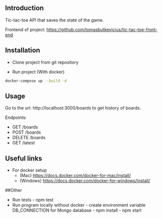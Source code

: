 ## Introduction

Tic-tac-toe API that saves the state of the game.

Frontend of project: https://github.com/tomasbutkevicius/tic-tac-toe-front-end

## Installation

- Clone project from git repository

- Run project (With docker)
```bash
docker-compose up --build -d
```

## Usage

Go to the url: http://localhost:3000/boards to get history of boards.

Endpoints:
  - GET    /boards
  - POST   /boards
  - DELETE /boards
  - GET    /latest

## Useful links 
- For docker setup 
  - (Mac)     https://docs.docker.com/docker-for-mac/install/
  - (Windows) https://docs.docker.com/docker-for-windows/install/
  
##Other
- Run tests
           - npm test
- Run program locally without docker
           - create environment variable DB_CONNECTION for Mongo database
           - npm install
           - npm start
